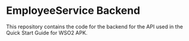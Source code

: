 # EmployeeService Backend

This repository contains the code for the backend for the API used in the Quick Start Guide for WSO2 APK.